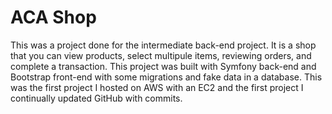 # ACA Shop
This was a project done for the intermediate back-end project. It is a shop that you can view products, select multipule items, reviewing orders, and complete a transaction. This project was built with Symfony back-end and Bootstrap front-end with some migrations and fake data in a database. This was the first project I hosted on AWS with an EC2 and the first project I continually updated GitHub with commits.
